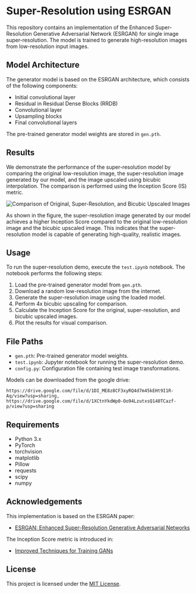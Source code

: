 # Super-Resolution using ESRGAN

This repository contains an implementation of the Enhanced Super-Resolution Generative Adversarial Network (ESRGAN) for single image super-resolution. The model is trained to generate high-resolution images from low-resolution input images.

## Model Architecture

The generator model is based on the ESRGAN architecture, which consists of the following components:
- Initial convolutional layer
- Residual in Residual Dense Blocks (RRDB)
- Convolutional layer
- Upsampling blocks
- Final convolutional layers

The pre-trained generator model weights are stored in `gen.pth`.

## Results

We demonstrate the performance of the super-resolution model by comparing the original low-resolution image, the super-resolution image generated by our model, and the image upscaled using bicubic interpolation. The comparison is performed using the Inception Score (IS) metric.

![Comparison of Original, Super-Resolution, and Bicubic Upscaled Images](results.png)

As shown in the figure, the super-resolution image generated by our model achieves a higher Inception Score compared to the original low-resolution image and the bicubic upscaled image. This indicates that the super-resolution model is capable of generating high-quality, realistic images.

## Usage

To run the super-resolution demo, execute the `test.ipynb` notebook. The notebook performs the following steps:
1. Load the pre-trained generator model from `gen.pth`.
2. Download a random low-resolution image from the internet.
3. Generate the super-resolution image using the loaded model.
4. Perform 4x bicubic upscaling for comparison.
5. Calculate the Inception Score for the original, super-resolution, and bicubic upscaled images.
6. Plot the results for visual comparison.

## File Paths

- `gen.pth`: Pre-trained generator model weights.
- `test.ipynb`: Jupyter notebook for running the super-resolution demo.
- `config.py`: Configuration file containing test image transformations.

Models can be downloaded from the google drive: 
```
https://drive.google.com/file/d/1DI_ME8z8CF3xyRQ4d7m45kEHt9I1R-Aq/view?usp=sharing, 
https://drive.google.com/file/d/1XCtnYkdWp0-Oo94LzutxsQ140TCazf-p/view?usp=sharing
```
## Requirements

- Python 3.x
- PyTorch
- torchvision
- matplotlib
- Pillow
- requests
- scipy
- numpy

## Acknowledgements

This implementation is based on the ESRGAN paper:

- [ESRGAN: Enhanced Super-Resolution Generative Adversarial Networks](https://arxiv.org/abs/1809.00219)

The Inception Score metric is introduced in:

- [Improved Techniques for Training GANs](https://arxiv.org/abs/1606.03498)

## License

This project is licensed under the [MIT License](LICENSE).